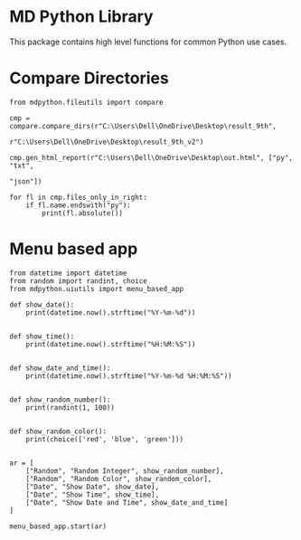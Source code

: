 # MD Python Library

This package contains high level functions for common Python use cases.

# Compare Directories

   

    from mdpython.fileutils import compare  
      
    cmp = compare.compare_dirs(r"C:\Users\Dell\OneDrive\Desktop\result_9th",  
                               r"C:\Users\Dell\OneDrive\Desktop\result_9th_v2")  
      
    cmp.gen_html_report(r"C:\Users\Dell\OneDrive\Desktop\out.html", ["py", "txt",  
                                                                     "json"])  
      
    for fl in cmp.files_only_in_right:  
        if fl.name.endswith("py"):  
            print(fl.absolute())


# Menu based app

    from datetime import datetime
    from random import randint, choice
    from mdpython.uiutils import menu_based_app
    
    def show_date():
        print(datetime.now().strftime("%Y-%m-%d"))
    
    
    def show_time():
        print(datetime.now().strftime("%H:%M:%S"))
    
    
    def show_date_and_time():
        print(datetime.now().strftime("%Y-%m-%d %H:%M:%S"))
    
    
    def show_random_number():
        print(randint(1, 100))
    
    
    def show_random_color():
        print(choice(['red', 'blue', 'green']))
    
    
    ar = [
        ["Random", "Random Integer", show_random_number],
        ["Random", "Random Color", show_random_color],
        ["Date", "Show Date", show_date],
        ["Date", "Show Time", show_time],
        ["Date", "Show Date and Time", show_date_and_time]
    ]
    
    menu_based_app.start(ar)
